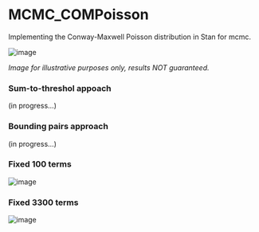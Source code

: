 # MCMC_COMPoisson
Implementing the Conway-Maxwell Poisson distribution in Stan for mcmc.

![image](https://github.com/user-attachments/assets/ee5a5b4b-a69d-4dcb-8b74-cd4073b119d8)

_Image for illustrative purposes only, results NOT guaranteed._

### Sum-to-threshol appoach
(in progress...)

### Bounding pairs approach
(in progress...)

### Fixed 100 terms

![image](https://github.com/user-attachments/assets/ac99cc72-ec8f-4fc8-907f-c818cc3887f8)


### Fixed 3300 terms

![image](https://github.com/user-attachments/assets/a2f48fbb-d26f-413d-b6f9-467fae9044cb)

